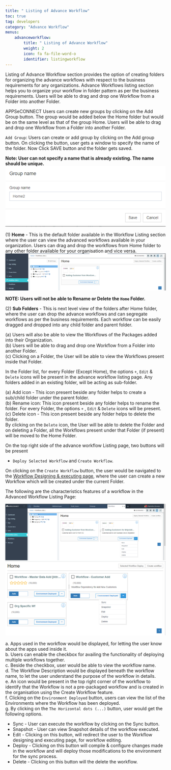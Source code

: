 ```yaml
---
title: " Listing of Advance Workflow"
toc: true
tag: developers
category: "Advance Workflow"
menus: 
    advanceworkflow:
        title: " Listing of Advance Workflow"
        weight: 2
        icon: fa fa-file-word-o
        identifier: listingworkflow
---
```


Listing of Advance Workflow section provides the option of creating folders for organizing the advance workflows 
with respect to the business requirements for any organizations. Advance Workflows listing section helps you to 
organize your workflow in folder pattern as per the business requirements. Users will be able to drag and drop one 
Workflow from a Folder into another Folder.

APPSeCONNECT Users can create new groups by clicking on the Add Group button. The group would be added 
below the Home folder but would be on the same level as that of the group Home. 
Users will be able to drag and drop one Workflow from a Folder into another Folder.

`Add Group`: Users can create or add group by clicking on the Add group button. On clicking the button, 
user gets a window to specify the name of the folder. Now Click SAVE button and the folder gets saved.

**Note: User can not specify a name that is already existing. The name should be unique.**     
![advance-group](/staticfiles/advance-workflow/media/advance-group.png)  

(1) **Home** - This is the default folder available in the Workflow Listing section where the user can view the advanced workflows 
available in your organization. Users can drag and drop the workflows from Home folder to any other folder available for your 
organisation and vice versa.    
![advance-listing](/staticfiles/advance-workflow/media/advance-listing.png)  

**NOTE: Users will not be able to Rename or Delete the `Home` Folder.**

(2) **Sub Folders** - This is next level view of the folders after Home folder, where the user can drop the advance workflows 
and can segregate workflows as per the business requirements. Each workflow can be easily dragged and dropped into any 
child folder and parent folder.
 
   (a)	Users will also be able to view the Workflows of the Packages added into their Organization.  
   (b)	Users will be able to drag and drop one Workflow from a Folder into another Folder.  
   (c)	Clicking on a Folder, the User will be able to view the Workflows present inside that Folder.  

In the Folder list, for every Folder (Except Home), the options `+`, `Edit` & `Delete` icons will be present in the 
advance workflow listing page. Any folders added in an existing folder, will be acting as sub-folder.

  (a) Add icon - This icon present beside any folder helps to create a sub/child folder under the parent folder.   
  (b) Rename icon: This icon present beside any folder helps to rename the folder. For every Folder, the options `+` , `Edit` & `Delete` icons will be present.  
  (c) Delete icon - This icon present beside any folder helps to delete the folder.   
      By clicking on the `Delete` icon, the User will be able to delete the Folder and on deleting a Folder, 
      all the Workflows present under that Folder (if present) will be moved to the Home Folder.  

On the top right side of the advance workflow Listing page, two buttons will be present 
- `Deploy Selected Workflow` and `Create Workflow`. 

On clicking on the `Create Workflow` button, the user would be navigated to the [Workflow Designing & executing page](/advance%20workflow/designing-executing-adv-workflow/), 
where the user can create a new Workflow which will be created under the current Folder. 
  
The following are the characteristics features of a workflow in the Advanced Workflow Listing Page:  

![advance-listing2](/staticfiles/advance-workflow/media/advance-listing2.png)  
![advance-listing3](/staticfiles/advance-workflow/media/advance-listing3.png)  

a.	Apps used in the workflow would be displayed, for letting the user know about the apps used inside it.      
b.	Users can enable the checkbox for availing the functionality of deploying multiple workflows together.      
c.	Beside the checkbox, user would be able to view the workflow name.      
d.	The Workflow Description would be displayed beneath the workflow name, to let the user understand the purpose of the workflow in details.      
e.	An icon would be present in the top right corner of the workflow to identify that the Workflow is not a pre-packaged workflow and is created in the organisation 
    using the Create Workflow feature.      
f.	Clicking on the `Environment Deployed` button, users can view the list of the Environments where the Workflow has been deployed.        
g.	By clicking on the `The Horizontal dots (...)` button, user would get the following options.      

* Sync - User can execute the workflow by clicking on the Sync button.
* Snapshot - User can view Snapshot details of the workflow executed.
* Edit - Clicking on this button, will redirect the user to the Workflow designing and executing page, for workflow editing.
* Deploy - Clicking on this button will compile & configure changes made in the workflow and will deploy those modifications to the environment for the sync process.
* Delete - Clicking on this button will the delete the workflow.

